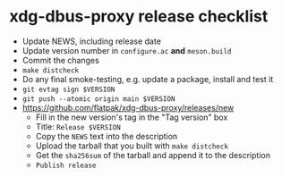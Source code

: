 xdg-dbus-proxy release checklist
================================

* Update NEWS, including release date
* Update version number in `configure.ac` **and** `meson.build`
* Commit the changes
* `make distcheck`
* Do any final smoke-testing, e.g. update a package, install and test it
* `git evtag sign $VERSION`
* `git push --atomic origin main $VERSION`
* https://github.com/flatpak/xdg-dbus-proxy/releases/new
    * Fill in the new version's tag in the "Tag version" box
    * Title: `Release $VERSION`
    * Copy the `NEWS` text into the description
    * Upload the tarball that you built with `make distcheck`
    * Get the `sha256sum` of the tarball and append it to the description
    * `Publish release`
